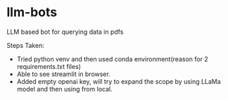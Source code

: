 # llm-bots
LLM based bot for querying data in pdfs

Steps Taken:
 * Tried python venv and then used conda environment(reason for 2 requirements.txt files)
 * Able to see streamlit in browser.
 * Added empty openai key, will try to expand the scope by using LLaMa model and then using from local.